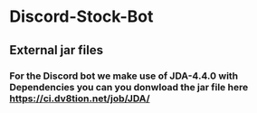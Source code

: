 # Discord-Stock-Bot

## External jar files
### For the Discord bot we make use of JDA-4.4.0 with Dependencies you can you donwload the jar file here https://ci.dv8tion.net/job/JDA/
